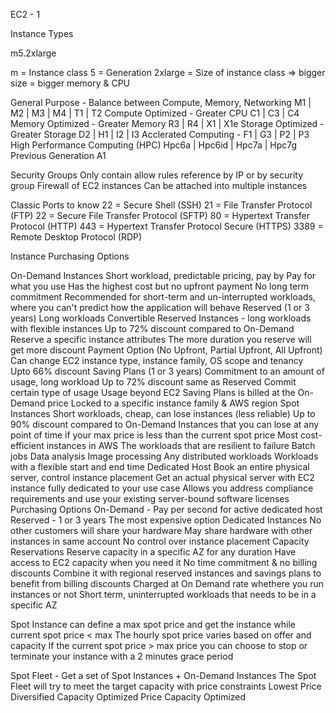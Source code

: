 EC2 - 1

Instance Types

m5.2xlarge

m = Instance class
5 = Generation
2xlarge = Size of instance class => bigger size = bigger memory & CPU

General Purpose - Balance between Compute, Memory, Networking
M1 | M2 | M3 | M4 | T1 | T2
Compute Optimized - Greater CPU
C1 | C3 | C4
Memory Optimized - Greater Memory
R3 | R4 | X1 | X1e
Storage Optimized - Greater Storage
D2 | H1 | I2 | I3
Acclerated Computing - 
F1 | G3 | P2 | P3
High Performance Computing (HPC)
Hpc6a | Hpc6id | Hpc7a | Hpc7g
Previous Generation
A1


Security Groups
Only contain allow rules reference by IP or by security group
Firewall of EC2 instances
Can be attached into multiple instances

Classic Ports to know
22 = Secure Shell (SSH)
21 = File Transfer Protocol (FTP)
22 = Secure File Transfer Protocol (SFTP)
80 = Hypertext Transfer Protocol (HTTP)
443 = Hypertext Transfer Protocol Secure (HTTPS)
3389 = Remote Desktop Protocol (RDP)



Instance Purchasing Options

On-Demand Instances
    Short workload, predictable pricing, pay by 
    Pay for what you use
    Has the highest cost but no upfront payment
    No long term commitment
    Recommended for short-term and un-interrupted workloads, where you can't predict how the application will behave
Reserved (1 or 3 years)
    Long workloads
    Convertible Reserved Instances - long workloads with flexible instances
    Up to 72% discount compared to On-Demand
    Reserve a specific instance attributes
    The more duration you reserve will get more discount
    Payment Option (No Upfront, Partial Upfront, All Upfront)
    Can change EC2 instance type, instance family, OS scope and tenancy
    Upto 66% discount
Saving Plans (1 or 3 years)
    Commitment to an amount of usage, long workload
    Up to 72% discount same as Reserved
    Commit certain type of usage
    Usage beyond EC2 Saving Plans is billed at the On-Demand price
    Locked to a specific instance family & AWS region
Spot Instances
    Short workloads, cheap, can lose instances (less reliable)
    Up to 90% discount compared to On-Demand
    Instances that you can lose at any point of time if your max price is less than the current spot price 
    Most cost-efficient instances in AWS
    The workloads that are resilient to failure
        Batch jobs
        Data analysis
        Image processing
        Any distributed workloads
        Workloads with a flexible start and end time
Dedicated Host
    Book an entire physical server, control instance placement
    Get an actual physical server with EC2 instance fully dedicated to your use case
    Allows you address compliance requirements and use your existing server-bound software licenses
    Purchasing Options
        On-Demand - Pay per second for active dedicated host
        Reserved - 1 or 3 years
    The most expensive option
Dedicated Instances
    No other customers will share your hardware
    May share hardware with other instances in same account
    No control over instance placement
Capacity Reservations
    Reserve capacity in a specific AZ for any duration
    Have access to EC2 capacity when you need it
    No time commitment & no billing discounts
    Combine it with regional reserved instances and savings plans to benefit from billing discounts
    Charged at On Demand rate whethere you run instances or not
    Short term, uninterrupted workloads that needs to be in a specific AZ





Spot Instance can define a max spot price and get the instance while current spot price < max
The hourly spot price varies based on offer and capacity
If the current spot price > max price you can choose to stop or terminate your instance with a 2 minutes grace period

Spot Fleet - Get a set of Spot Instances + On-Demand Instances
The Spot Fleet will try to meet the target capacity with price constraints
Lowest Price
Diversified
Capacity Optimized
Price Capacity Optimized